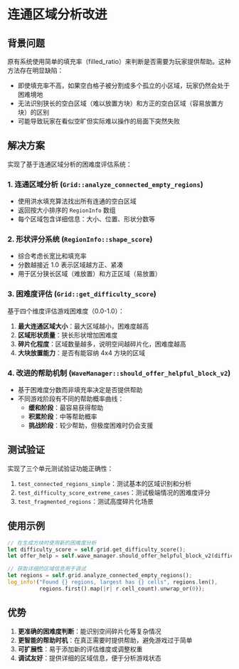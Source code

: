# 连通区域分析改进

## 背景问题

原有系统使用简单的填充率（filled_ratio）来判断是否需要为玩家提供帮助。这种方法存在明显缺陷：

- 即使填充率不高，如果空白格子被分割成多个孤立的小区域，玩家仍然会处于困难境地
- 无法识别狭长的空白区域（难以放置方块）和方正的空白区域（容易放置方块）的区别
- 可能导致玩家在看似空旷但实际难以操作的局面下突然失败

## 解决方案

实现了基于连通区域分析的困难度评估系统：

### 1. 连通区域分析 (`Grid::analyze_connected_empty_regions`)

- 使用洪水填充算法找出所有连通的空白区域
- 返回按大小排序的 `RegionInfo` 数组
- 每个区域包含详细信息：大小、位置、形状分数等

### 2. 形状评分系统 (`RegionInfo::shape_score`)

- 综合考虑长宽比和填充率
- 分数越接近 1.0 表示区域越方正、紧凑
- 用于区分狭长区域（难放置）和方正区域（易放置）

### 3. 困难度评估 (`Grid::get_difficulty_score`)

基于四个维度评估游戏困难度（0.0-1.0）：

1. **最大连通区域大小**：最大区域越小，困难度越高
2. **区域形状质量**：狭长形状增加困难度
3. **碎片化程度**：区域数量越多，说明空间越碎片化，困难度越高
4. **大块放置能力**：是否有能容纳 4x4 方块的区域

### 4. 改进的帮助机制 (`WaveManager::should_offer_helpful_block_v2`)

- 基于困难度分数而非填充率决定是否提供帮助
- 不同游戏阶段有不同的帮助概率曲线：
  - **缓和阶段**：最容易获得帮助
  - **积累阶段**：中等帮助概率
  - **挑战阶段**：较少帮助，但极度困难时仍会支援

## 测试验证

实现了三个单元测试验证功能正确性：

1. `test_connected_regions_simple`：测试基本的区域识别和分析
2. `test_difficulty_score_extreme_cases`：测试极端情况的困难度评分
3. `test_fragmented_regions`：测试高度碎片化场景

## 使用示例

```rust
// 在生成方块时使用新的困难度分析
let difficulty_score = self.grid.get_difficulty_score();
let offer_help = self.wave_manager.should_offer_helpful_block_v2(difficulty_score);

// 获取详细的区域信息用于调试
let regions = self.grid.analyze_connected_empty_regions();
log_info!("Found {} regions, largest has {} cells", regions.len(), 
          regions.first().map(|r| r.cell_count).unwrap_or(0));
```

## 优势

1. **更准确的困难度判断**：能识别空间碎片化等复杂情况
2. **更智能的帮助时机**：在真正需要时提供帮助，避免游戏过于简单
3. **可扩展性**：易于添加新的评估维度或调整权重
4. **调试友好**：提供详细的区域信息，便于分析游戏状态 